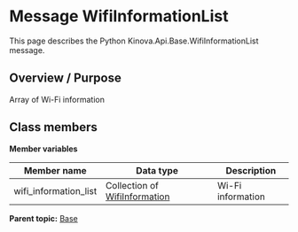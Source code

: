 # Message WifiInformationList

This page describes the Python Kinova.Api.Base.WifiInformationList message.

## Overview / Purpose

Array of Wi-Fi information

## Class members

 **Member variables** 

|Member name|Data type|Description|
|-----------|---------|-----------|
|wifi\_information\_list|Collection of [WifiInformation](msg_Base_WifiInformation.md#)|Wi-Fi information|

**Parent topic:** [Base](../references/summary_Base.md)

